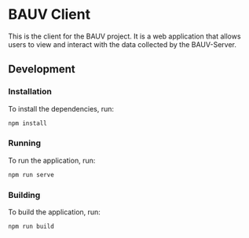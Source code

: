 # BAUV Client

This is the client for the BAUV project. It is a web application that allows users to view and interact with the data collected by the BAUV-Server.

## Development

### Installation

To install the dependencies, run:

```bash
npm install
```

### Running

To run the application, run:

```bash
npm run serve
```

### Building

To build the application, run:

```bash
npm run build
```